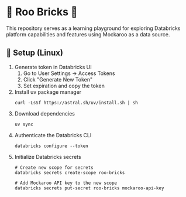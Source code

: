 # 🦘 Roo Bricks 🧱

This repository serves as a learning playground for exploring Databricks platform capabilities and features using Mockaroo as a data source.

## 🔨 Setup (Linux)

1. Generate token in Databricks UI
    1. Go to User Settings → Access Tokens
    1. Click "Generate New Token"
    1. Set expiration and copy the token
1. Install uv package manager
    ```shell
    curl -LsSf https://astral.sh/uv/install.sh | sh
    ```
1. Download dependencies
    ```shell
    uv sync
    ```
1. Authenticate the Databricks CLI
    ```shell
    databricks configure --token
    ```
1. Initialize Databricks secrets
    ```shell
    # Create new scope for secrets
    databricks secrets create-scope roo-bricks

    # Add Mockaroo API key to the new scope
    databricks secrets put-secret roo-bricks mockaroo-api-key
    ```
